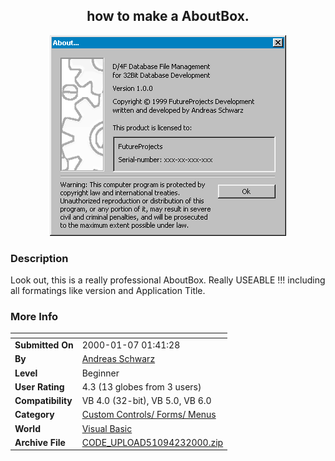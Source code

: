 ﻿<div align="center">

## how to make a AboutBox\.

<img src="PIC200042376466770.GIF">
</div>

### Description

Look out, this is a really professional AboutBox. Really USEABLE !!! including all formatings like version and Application Title.
 
### More Info
 


<span>             |<span>
---                |---
**Submitted On**   |2000-01-07 01:41:28
**By**             |[Andreas Schwarz](https://github.com/Planet-Source-Code/PSCIndex/blob/master/ByAuthor/andreas-schwarz.md)
**Level**          |Beginner
**User Rating**    |4.3 (13 globes from 3 users)
**Compatibility**  |VB 4\.0 \(32\-bit\), VB 5\.0, VB 6\.0
**Category**       |[Custom Controls/ Forms/  Menus](https://github.com/Planet-Source-Code/PSCIndex/blob/master/ByCategory/custom-controls-forms-menus__1-4.md)
**World**          |[Visual Basic](https://github.com/Planet-Source-Code/PSCIndex/blob/master/ByWorld/visual-basic.md)
**Archive File**   |[CODE\_UPLOAD51094232000\.zip](https://github.com/Planet-Source-Code/andreas-schwarz-how-to-make-a-aboutbox__1-7513/archive/master.zip)








